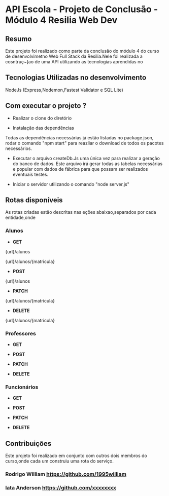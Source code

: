 # API Escola - Projeto de Conclusão - Módulo 4 Resilia Web Dev

## Resumo
Este projeto foi realizado como parte da conclusão do módulo 4 do curso de desenvolvimetno Web Full Stack da Resilia.Nele foi realizada a cosntruç~]ao de uma API utilizando as tecnologias aprendidas no 
<br>

## Tecnologias Utilizadas no desenvolvimento
NodeJs (Express,Nodemon,Fastest Validator e SQL Lite)


## Com executar o projeto ?

- Realizar o clone do diretório

- Instalação das dependências

Todas as dependências necessárias já estão listadas no package.json, rodar o comando "npm start" para reazliar o download de todos os pacotes necessários.

- Executar o arquivo createDb.Js uma única vez para realizar a geração do banco de dados. Este arquivo irá gerar todas as tabelas necessárias e popular com dados de fábrica para que possam ser realizados eventuais testes.

- Iniciar o servidor utilizando o comando "node server.js"



## Rotas disponíveis
As rotas criadas estão descritas nas eções abaixao,separados por cada entidade,onde 

### Alunos

- **GET**

{url}/alunos

{url}/alunos/{matricula}

- **POST**

{url}/alunos

- **PATCH**

{url}/alunos/{matricula}

- **DELETE**

{url}/alunos/{matricula}

### Professores
- **GET**


- **POST**


- **PATCH**


- **DELETE**

### Funcionários
- **GET**


- **POST**


- **PATCH**

- **DELETE**

## Contribuições
Este projeto foi realizado em conjunto com outros dois membros do curso,onde cada um construiu  uma rota do serviço.

### Rodrigo William https://github.com/1995william
### Iata Anderson https://github.com/xxxxxxxx





